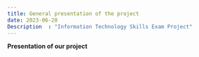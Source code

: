 ```yaml
---
title: General presentation of the project
date: 2023-06-28
Description  : "Information Technology Skills Exam Project"
---
```


**Presentation of our project**


